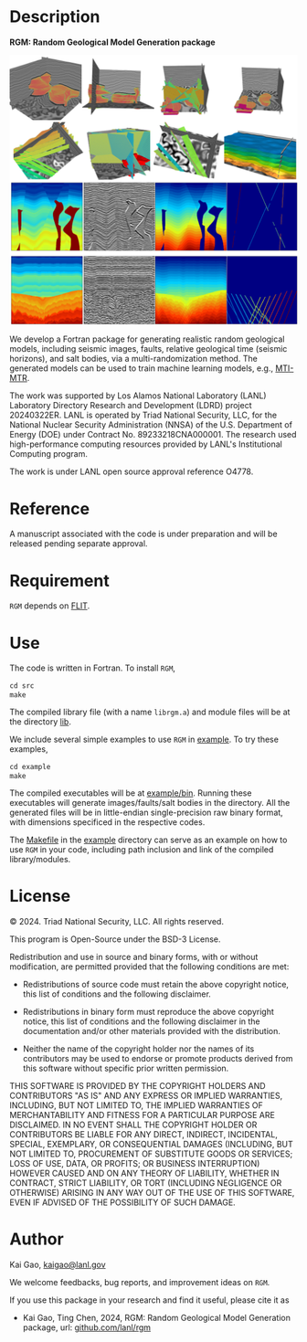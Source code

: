 # Description
**RGM: Random Geological Model Generation package**

![Example random geological models](example/rgm.png)

We develop a Fortran package for generating realistic random geological models, including seismic images, faults, relative geological time (seismic horizons), and salt bodies, via a multi-randomization method. The generated models can be used to train machine learning models, e.g., [MTI-MTR](https://github.com/lanl/mtl).

The work was supported by Los Alamos National Laboratory (LANL) Laboratory Directory Research and Development (LDRD) project 20240322ER. LANL is operated by Triad National Security, LLC, for the National Nuclear Security Administration (NNSA) of the U.S. Department of Energy (DOE) under Contract No. 89233218CNA000001. The research used high-performance computing resources provided by LANL's Institutional Computing program. 

The work is under LANL open source approval reference O4778.

# Reference
A manuscript associated with the code is under preparation and will be released pending separate approval.  

# Requirement
`RGM` depends on [FLIT](https://github.com/lanl/flit).

# Use
The code is written in Fortran. To install `RGM`, 

```
cd src
make
```

The compiled library file (with a name `librgm.a`) and module files will be at the directory [lib](lib). 

We include several simple examples to use `RGM` in [example](example). To try these examples,

```
cd example
make
```

The compiled executables will be at [example/bin](example/bin). Running these executables will generate images/faults/salt bodies in the directory. All the generated files will be in little-endian single-precision raw binary format, with dimensions specificed in the respective codes. 

The [Makefile](example/Makefile) in the [example](example) directory can serve as an example on how to use `RGM` in your code, including path inclusion and link of the compiled library/modules. 

# License
&copy; 2024. Triad National Security, LLC. All rights reserved. 

This program is Open-Source under the BSD-3 License.

Redistribution and use in source and binary forms, with or without modification, are permitted provided that the following conditions are met:

- Redistributions of source code must retain the above copyright notice, this list of conditions and the following disclaimer.
 
- Redistributions in binary form must reproduce the above copyright notice, this list of conditions and the following disclaimer in the documentation and/or other materials provided with the distribution.
 
- Neither the name of the copyright holder nor the names of its contributors may be used to endorse or promote products derived from this software without specific prior written permission.

THIS SOFTWARE IS PROVIDED BY THE COPYRIGHT HOLDERS AND CONTRIBUTORS "AS IS" AND ANY EXPRESS OR IMPLIED WARRANTIES, INCLUDING, BUT NOT LIMITED TO, THE IMPLIED WARRANTIES OF MERCHANTABILITY AND FITNESS FOR A PARTICULAR PURPOSE ARE DISCLAIMED. IN NO EVENT SHALL THE COPYRIGHT HOLDER OR CONTRIBUTORS BE LIABLE FOR ANY DIRECT, INDIRECT, INCIDENTAL, SPECIAL, EXEMPLARY, OR CONSEQUENTIAL DAMAGES (INCLUDING, BUT NOT LIMITED TO, PROCUREMENT OF SUBSTITUTE GOODS OR SERVICES; LOSS OF USE, DATA, OR PROFITS; OR BUSINESS INTERRUPTION) HOWEVER CAUSED AND ON ANY THEORY OF LIABILITY, WHETHER IN CONTRACT, STRICT LIABILITY, OR TORT (INCLUDING NEGLIGENCE OR OTHERWISE) ARISING IN ANY WAY OUT OF THE USE OF THIS SOFTWARE, EVEN IF ADVISED OF THE POSSIBILITY OF SUCH DAMAGE.

# Author
Kai Gao, <kaigao@lanl.gov>

We welcome feedbacks, bug reports, and improvement ideas on `RGM`. 

If you use this package in your research and find it useful, please cite it as

* Kai Gao, Ting Chen, 2024, RGM:  Random Geological Model Generation package, url: [github.com/lanl/rgm](https://github.com/lanl/rgm)
